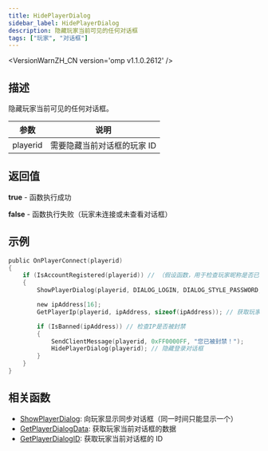 ```yaml
---
title: HidePlayerDialog
sidebar_label: HidePlayerDialog
description: 隐藏玩家当前可见的任何对话框
tags: ["玩家", "对话框"]
---
```


<VersionWarnZH_CN version='omp v1.1.0.2612' />

## 描述

隐藏玩家当前可见的任何对话框。

| 参数     | 说明                        |
| -------- | --------------------------- |
| playerid | 需要隐藏当前对话框的玩家 ID |

## 返回值

**true** - 函数执行成功

**false** - 函数执行失败（玩家未连接或未查看对话框）

## 示例

```c
public OnPlayerConnect(playerid)
{
    if (IsAccountRegistered(playerid)) // （假设函数，用于检查玩家昵称是否已注册）
    {
        ShowPlayerDialog(playerid, DIALOG_LOGIN, DIALOG_STYLE_PASSWORD, "登录", "请输入密码", "登录", ""); // 向玩家显示登录对话框

        new ipAddress[16];
        GetPlayerIp(playerid, ipAddress, sizeof(ipAddress)); // 获取玩家IP地址

        if (IsBanned(ipAddress)) // 检查IP是否被封禁
        {
            SendClientMessage(playerid, 0xFF0000FF, "您已被封禁！");
            HidePlayerDialog(playerid); // 隐藏登录对话框
        }
    }
}
```

## 相关函数

- [ShowPlayerDialog](ShowPlayerDialog): 向玩家显示同步对话框（同一时间只能显示一个）
- [GetPlayerDialogData](GetPlayerDialogData): 获取玩家当前对话框的数据
- [GetPlayerDialogID](GetPlayerDialogID): 获取玩家当前对话框的 ID
